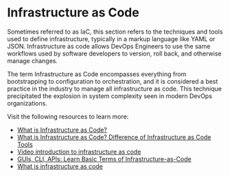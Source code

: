 # Infrastructure as Code

Sometimes referred to as IaC, this section refers to the techniques and tools used to define infrastructure, typically in a markup language like YAML or JSON. Infrastructure as code allows DevOps Engineers to use the same workflows used by software developers to version, roll back, and otherwise manage changes.

The term Infrastructure as Code encompasses everything from bootstrapping to configuration to orchestration, and it is considered a best practice in the industry to manage all infrastructure as code. This technique precipitated the explosion in system complexity seen in modern DevOps organizations.

Visit the following resources to learn more:

- [What is Infrastructure as Code?](https://www.youtube.com/watch?v=zWw2wuiKd5o)
- [What is Infrastructure as Code? Difference of Infrastructure as Code Tools](https://www.youtube.com/watch?v=POPP2WTJ8es)
- [Video introduction to infrastructure as code](https://www.youtube.com/watch?v=zWw2wuiKd5o)
- [GUIs, CLI, APIs: Learn Basic Terms of Infrastructure-as-Code](https://thenewstack.io/guis-cli-apis-learn-basic-terms-of-infrastructure-as-code/)
- [What is infrastructure as code](https://www.redhat.com/en/topics/automation/what-is-infrastructure-as-code-iac)
